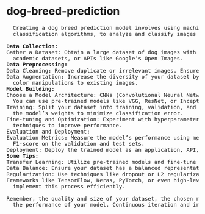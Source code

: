 # dog-breed-prediction
<pre>
  Creating a dog breed prediction model involves using machine learning techniques, particularly image
  classification algorithms, to analyze and classify images of dogs into specific breeds. Here’s a general outline of the steps involved:

<b>Data Collection:</b>
Gather a Dataset: Obtain a large dataset of dog images with their corresponding breed labels. You can use sources like Kaggle,
  academic datasets, or APIs like Google’s Open Images.
<b>Data Preprocessing:</b>
Data Cleaning: Remove duplicate or irrelevant images. Ensure consistent image sizes, formats, and quality.
Data Augmentation: Increase the diversity of your dataset by applying transformations like rotations, flips, and 
  color manipulations to existing images.
<b>Model Building:</b>
Choose a Model Architecture: CNNs (Convolutional Neural Networks) are commonly used for image classification tasks.
  You can use pre-trained models like VGG, ResNet, or Inception and fine-tune them for your <b>specific task.</b>
Training: Split your dataset into training, validation, and test sets. Train the model on the training set, adjusting
  the model’s weights to minimize classification error.
Fine-tuning and Optimization: Experiment with hyperparameters, learning rates, optimizers, and regularization
  techniques to improve performance.
Evaluation and Deployment:
Evaluation Metrics: Measure the model’s performance using metrics like accuracy, precision, recall, and
  F1-score on the validation and test sets.
Deployment: Deploy the trained model as an application, API, or integrate it into existing systems.
<b>Some Tips:</b>
Transfer Learning: Utilize pre-trained models and fine-tune them for your specific task. This can save time and resources.
Data Balance: Ensure your dataset has a balanced representation of different dog breeds to prevent bias in the model.
Regularization: Use techniques like dropout or L2 regularization to prevent overfitting.
Frameworks like TensorFlow, Keras, PyTorch, or even high-level APIs like TensorFlow's Keras or PyTorch's Torchvision can help
  implement this process efficiently.

Remember, the quality and size of your dataset, the chosen model architecture, and the hyperparameters greatly influence
  the performance of your model. Continuous iteration and improvement are key in building an accurate dog breed prediction model.






</pre>
